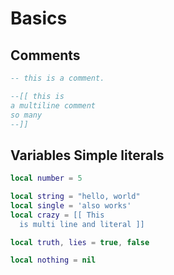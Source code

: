 # Basics

## Comments

```lua
-- this is a comment.

--[[ this is
a multiline comment
so many
--]]
```

## Variables Simple literals

```lua
local number = 5

local string = "hello, world"
local single = 'also works'
local crazy = [[ This
  is multi line and literal ]]

local truth, lies = true, false

local nothing = nil
```
